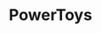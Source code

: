 ---
layout: default
title: PowerToys
developer: Microsoft
logo: powertoys.png
projectUrl: https://aka.ms/powertoys
description: Microsoft PowerToys is a set of utilities for power users to tune and streamline their Windows experience for greater productivity.
linkText: Learn about PowerToys
storeUrl: microsoft-powertoys/XP89DCGQ3K6VLD
---